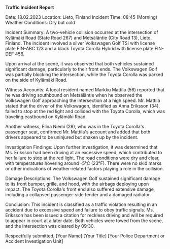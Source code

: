 **Traffic Incident Report**

Date: 18.02.2023
Location: Lieto, Finland
Incident Time: 08:45 (Morning)
Weather Conditions: Dry but cold

Incident Summary:
A two-vehicle collision occurred at the intersection of Kylämäki Road (State Road 267) and Metsäläntie (City Road 13), Lieto, Finland. The incident involved a silver Volkswagen Golf TSI with license plate FIN-ABC 123 and a black Toyota Corolla Hybrid with license plate FIN-DEF 456.

Upon arrival at the scene, it was observed that both vehicles sustained significant damage, particularly to their front ends. The Volkswagen Golf was partially blocking the intersection, while the Toyota Corolla was parked on the side of Kylämäki Road.

Witness Accounts:
A local resident named Markku Mattila (56) reported that he was driving southbound on Metsäläntie when he observed the Volkswagen Golf approaching the intersection at a high speed. Mr. Mattila stated that the driver of the Volkswagen, identified as Anna Eriksson (34), failed to stop at the red light and collided with the Toyota Corolla, which was traveling eastbound on Kylämäki Road.

Another witness, Elina Niemi (28), who was in the Toyota Corolla's passenger seat, confirmed Mr. Mattila's account and added that both drivers appeared to be uninjured but shaken up by the incident.

Investigation Findings:
Upon further investigation, it was determined that Ms. Eriksson had been driving at an excessive speed, which contributed to her failure to stop at the red light. The road conditions were dry and clear, with temperatures hovering around -5°C (23°F). There were no skid marks or other indications of weather-related factors playing a role in the collision.

Damage Descriptions:
The Volkswagen Golf sustained significant damage to its front bumper, grille, and hood, with the airbags deploying upon impact. The Toyota Corolla's front end also suffered extensive damage, including a collapsed passenger-side fender and a damaged radiator.

Conclusion:
This incident is classified as a traffic violation resulting in an accident due to excessive speed and failure to obey traffic signals. Ms. Eriksson has been issued a citation for reckless driving and will be required to appear in court at a later date. Both vehicles were towed from the scene, and the intersection was cleared by 09:30.

Respectfully submitted,
[Your Name]
[Your Title]
[Your Police Department or Accident Investigation Unit]